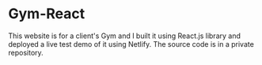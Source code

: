# Gym-React
This website is for a client's Gym and I built it using React.js library and deployed a live test demo of it using Netlify. The source code is in a private repository.

